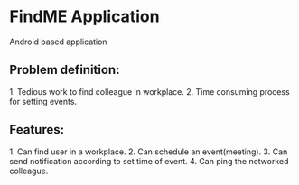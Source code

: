 <h1>FindME Application</h1>

Android based application 

<h2>Problem definition:</h2>
  1. Tedious work to find colleague in workplace.
  2. Time consuming process for setting events.
  
<h2>Features:</h2>
  1. Can find user in a workplace.
  2. Can schedule an event(meeting).
  3. Can send notification according to set time of event.
  4. Can ping the networked colleague.

  




